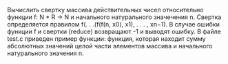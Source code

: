 Вычислить свертку массива действительных чисел относительно функции f: N * R -> N и начального натурального значечения n. Свертка определяется правилом f(. . .(f(f(n, x0), x1), . . . , xn−1).
В случае ошибки функции f и свертки (reduce) возвращают -1 и выводят ошибку.
В файле test.c приведен пример функции: функция, которая находит сумму абсолютных значений целой части элементов массива и начального натурального значения n.
